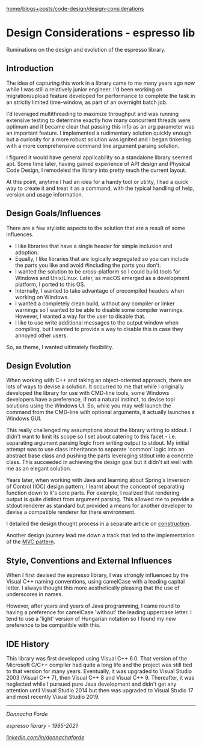 [home/](https://donnachaforde.github.io)[blogs+posts/](https://donnachaforde.github.io/blogs+posts/)[code-design/](https://donnachaforde.github.io/blogs+posts/code-design/)[design-considerations](/blogs+posts/code-design/espresso/design-considerations.md)

# Design Considerations - espresso lib 
Ruminations on the design and evolution of the espresso library. 


## Introduction

The idea of capturing this work in a library came to me many years ago now
while I was still a relatively junior engineer. I'd been working on migration/upload feature developed for performance to complete the task in an strictly limited time-window, as part of an overnight batch job. 

I'd leveraged multithreading to maximize throughput and was running extensive testing to determine exactly how many concurrent threads were optimum and it became clear that passing this info as an arg parameter was an important feature. I implemented a rudimentary solution quickly enough but a curiosity for a more robust solution was ignited and I began tinkering with a more comprehensive command line argument parsing solution. 

I figured it would have general applicability so a standalone library seemed apt. Some time later, having gained experience of API design and Physical Code Design, I remodeled the library into pretty much the current layout. 

At this point, anytime I had an idea for a handy tool or utility, I had a quick way to create it and treat it as a command, with the typical handling of help, version and usage information. 



## Design Goals/Influences

There are a few stylistic aspects to the solution that are a result of some influences. 

* I like libraries that have a single header for simple inclusion and adoption. 
* Equally, I like libraries that are logically segregated so you can include the parts you like and avoid #including the parts you don't. 
* I wanted the solution to be cross-platform so I could build tools for Windows and Unix/Linux. Later, as macOS emerged as a development platform, I ported to this OS. 
* Internally, I wanted to take advantage of precompiled headers when working on Windows. 
* I wanted a completely clean build, without any compiler or linker warnings so I wanted to be able to disable some compiler warnings. However, I wanted a way for the user to disable that.
* I like to use write additional messages to the output window when compiling, but I wanted to provide a way to disable this in case they annoyed other users. 

So, as theme, I wanted ultimately flexibility. 




## Design Evolution


When working with C++ and taking an object-oriented approach, there are lots of ways to devise a solution. It occurred to me that while I originally developed the library for use with CMD-line tools, some Windows developers have a preference, if not a natural instinct, to devise tool solutions using the Windows UI. So, while you may well launch the command from the CMD-line with optional arguments, it actually launches a Windows GUI. 

This really challenged my assumptions about the library writing to stdout. I didn't want to limit its scope so I set about catering to this facet - i.e. separating argument parsing logic from writing output to stdout. My initial attempt was to use class inheritance to separate 'common' logic into an abstract base class and pushing the parts leveraging stdout into a concrete class. This succeeded in achieving the design goal but it didn't sit well with me as an elegant solution. 

Years later, when working with Java and learning about Spring's Inversion of Control (IOC) design pattern, I learnt about the concept of separating function down to it's core parts. For example, I realized that rendering output is quite distinct from argument parsing. This allowed me to provide a stdout renderer as standard but provided a means for another developer to devise a compatible renderer for there environment. 

I detailed the design thought process in a separate article on [construction](./object-construction.md). 

Another design journey lead me down a track that led to the implementation of the [MVC pattern](./object-construction.md). 


## Style, Conventions and External Influences

When I first devised the espresso library, I was strongly influenced by the Visual C++ naming conventions, using camelCase with a leading capital letter. I always thought this more aesthetically pleasing that the use of underscores in names.

However, after years and years of Java programming, I came round to having a preference for camelCase 'without' the leading uppercase letter. I tend to use a 'light' version of Hungarian notation so I found my new preference to be compatible with this. 


## IDE History

This library was first developed using Visual C++ 6.0. That version of the Microsoft C/C++ compiler had quite a long life and the project was still tied to that version for many years. Eventually, it was upgraded to Visual Studio 2003 (Visual C++ 7), then Visual C++ 8 and Visual C++ 9. Thereafter, it was neglected while I pursued pure Java development and didn't get any attention until Visual Studio 2014 but then was upgraded to Visual Studio 17 and most recently Visual Studio 2019. 


***
_Donnacha Forde_

_espresso library - 1995-2021_

_[linkedIn.com/in/donnachaforde](https://www.linkedin.com/in/donnachaforde)_
